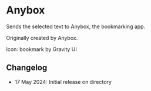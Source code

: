 # Anybox

Sends the selected text to Anybox, the bookmarking app.

Originally created by Anybox.

Icon: bookmark by Gravity UI

## Changelog

- 17 May 2024: Initial release on directory
